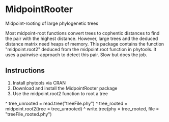 # MidpointRooter
Midpoint-rooting of large phylogenetic trees

Most midpoint-root functions convert trees to cophentic distances to find the pair with the highest distance. However, large trees and the deduced distance matrix need heaps of memory. This package contains the function "midpoint.root2" deduced from the midpoint.root function in phytools. It uses a pairwise-approach to detect this pair. Slow but does the job.

## Instructions
1) Install phytools via CRAN
2) Download and install the MidpointRooter package
3) Use the midpoint.root2 function to root a tree

^ tree_unrooted = read.tree("treeFile.phy")
^ tree_rooted = midpoint.root2(tree = tree_unrooted)
^ write.tree(phy = tree_rooted, file = "treeFile_rooted.phy")
